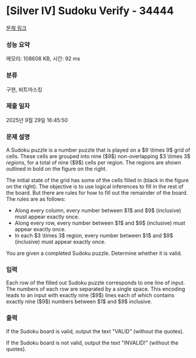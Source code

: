 # [Silver IV] Sudoku Verify - 34444 

[문제 링크](https://www.acmicpc.net/problem/34444) 

### 성능 요약

메모리: 108608 KB, 시간: 92 ms

### 분류

구현, 비트마스킹

### 제출 일자

2025년 9월 29일 16:45:50

### 문제 설명

<p>A Sudoku puzzle is a number puzzle that is played on a $9 \times 9$ grid of cells. These cells are grouped into nine ($9$) non-overlapping $3 \times 3$ <em>regions</em>, for a total of nine ($9$) cells per region. The regions are shown outlined in bold on the figure on the right.</p>

<p>The initial state of the grid has some of the cells filled in (black in the figure on the right).  The objective is to use logical inferences to fill in the rest of the board. But there are rules for how to fill out the remainder of the board. The rules are as follows:</p>

<ul>
	<li>Along every column, every number between $1$ and $9$ (inclusive) must appear exactly once.</li>
	<li>Along every row, every number between $1$ and $9$ (inclusive) must appear exactly once.</li>
	<li>In each $3 \times 3$ region, every number between $1$ and $9$ (inclusive) must appear exactly once.</li>
</ul>

<p>You are given a completed Sudoku puzzle. Determine whether it is valid.</p>

### 입력 

 <p>Each row of the filled out Sudoku puzzle corresponds to one line of input. The numbers of each row are separated by a single space. This encoding leads to an input with exactly nine ($9$) lines each of which contains exactly nine ($9$) numbers between $1$ and $9$ inclusive.</p>

### 출력 

 <p>If the Sudoku board is valid, output the text "VALID" (without the quotes).</p>

<p>If the Sudoku board is not valid, output the text "INVALID!" (without the quotes).</p>

